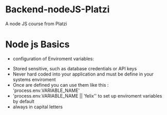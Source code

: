 # Backend-nodeJS-Platzi
A node JS course from Platzi


# Node js Basics 
- configuration of Enviroment variables:
* Stored sensitive, such as database credentials or API keys
* Never hard coded into your application and must be define in your systems enviroment
* Once are defined you can use them like this : 'process.env.VARIABLE_NAME'
* 'process.env.VARIABLE_NAME || 'felix'' to set up enviroment variables by default
* always in capital letters 
